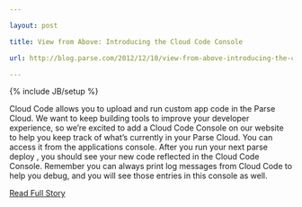 ---
layout: post
title: View from Above: Introducing the Cloud Code Console
url: http://blog.parse.com/2012/12/10/view-from-above-introducing-the-cloud-code-console/
---
{% include JB/setup %}
<p>  Cloud Code allows you to upload and run custom app code in the Parse Cloud.  We want to keep building tools to improve your developer experience, so we’re excited to add a Cloud Code Console on our website to help you keep track of what’s currently in your Parse Cloud.  You can access it from the applications console.  After you run your next parse deploy
, you should see your new code reflected in the Cloud Code Console.  Remember you can always print log messages from Cloud Code to help you debug, and you will see those entries in this console as well.<br />
<p><a href="http://blog.parse.com/2012/12/10/view-from-above-introducing-the-cloud-code-console/">Read Full Story</a></p>
